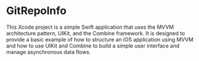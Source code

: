 # GitRepoInfo

This Xcode project is a simple Swift application that uses the MVVM architecture pattern, UIKit, and the Combine framework. It is designed to provide a basic example of how to structure an iOS application using MVVM and how to use UIKit and Combine to build a simple user interface and manage asynchronous data flows.
